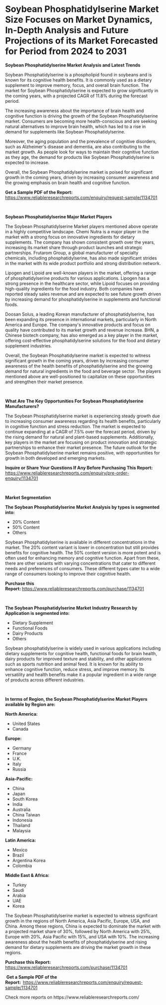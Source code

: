 <p><h1>Soybean Phosphatidylserine Market Size Focuses on Market Dynamics, In-Depth Analysis and Future Projections of its Market Forecasted for Period from 2024 to 2031</h1></p><p><strong>Soybean Phosphatidylserine Market Analysis and Latest Trends</strong></p>
<p><p>Soybean Phosphatidylserine is a phospholipid found in soybeans and is known for its cognitive health benefits. It is commonly used as a dietary supplement to improve memory, focus, and overall brain function. The market for Soybean Phosphatidylserine is expected to grow significantly in the coming years, with a projected CAGR of 11.8% during the forecast period.</p><p>The increasing awareness about the importance of brain health and cognitive function is driving the growth of the Soybean Phosphatidylserine market. Consumers are becoming more health-conscious and are seeking natural alternatives to improve brain health, which has led to a rise in demand for supplements like Soybean Phosphatidylserine.</p><p>Moreover, the aging population and the prevalence of cognitive disorders, such as Alzheimer's disease and dementia, are also contributing to the market growth. As people look for ways to maintain their cognitive function as they age, the demand for products like Soybean Phosphatidylserine is expected to increase.</p><p>Overall, the Soybean Phosphatidylserine market is poised for significant growth in the coming years, driven by increasing consumer awareness and the growing emphasis on brain health and cognitive function.</p></p>
<p><strong>Get a Sample PDF of the Report:&nbsp;</strong> <a href="https://www.reliableresearchreports.com/enquiry/request-sample/1134701">https://www.reliableresearchreports.com/enquiry/request-sample/1134701</a></p>
<p>&nbsp;</p>
<p><strong>Soybean Phosphatidylserine Major Market Players</strong></p>
<p><p>The Soybean Phosphatidylserine Market players mentioned above operate in a highly competitive landscape. Chemi Nutra is a major player in the market with a strong focus on innovative ingredients for dietary supplements. The company has shown consistent growth over the years, increasing its market share through product launches and strategic partnerships. Frutarom Group, a global manufacturer of specialty chemicals, including phosphatidylserine, has also made significant strides in the market with its wide product portfolio and strong distribution network.</p><p>Lipogen and Lipoid are well-known players in the market, offering a range of phosphatidylserine products for various applications. Lipogen has a strong presence in the healthcare sector, while Lipoid focuses on providing high-quality ingredients for the food industry. Both companies have reported steady sales revenue and are expected to see future growth driven by increasing demand for phosphatidylserine in supplements and functional foods.</p><p>Doosan Solus, a leading Korean manufacturer of phosphatidylserine, has been expanding its presence in international markets, particularly in North America and Europe. The company's innovative products and focus on quality have contributed to its market growth and revenue increase. BHN, a Chinese biotech company, has also emerged as a key player in the market, offering cost-effective phosphatidylserine solutions for the food and dietary supplement industries.</p><p>Overall, the Soybean Phosphatidylserine market is expected to witness significant growth in the coming years, driven by increasing consumer awareness of the health benefits of phosphatidylserine and the growing demand for natural ingredients in the food and beverage sector. The players mentioned above are well-positioned to capitalize on these opportunities and strengthen their market presence.</p></p>
<p>&nbsp;</p>
<p><strong>What Are The Key Opportunities For Soybean Phosphatidylserine Manufacturers?</strong></p>
<p><p>The Soybean Phosphatidylserine market is experiencing steady growth due to increasing consumer awareness regarding its health benefits, particularly in cognitive function and stress reduction. The market is expected to continue expanding at a CAGR of 7.5% over the forecast period, driven by the rising demand for natural and plant-based supplements. Additionally, key players in the market are focusing on product innovation and strategic partnerships to enhance their market presence. The future outlook for the Soybean Phosphatidylserine market remains positive, with opportunities for growth in both developed and emerging markets.</p></p>
<p><strong>Inquire or Share Your Questions If Any Before Purchasing This Report:</strong> <a href="https://www.reliableresearchreports.com/enquiry/pre-order-enquiry/1134701">https://www.reliableresearchreports.com/enquiry/pre-order-enquiry/1134701</a></p>
<p>&nbsp;</p>
<p><strong>Market Segmentation</strong></p>
<p><strong>The Soybean Phosphatidylserine Market Analysis by types is segmented into:</strong></p>
<p><ul><li>20% Content</li><li>50% Content</li><li>Others</li></ul></p>
<p><p>Soybean Phosphatidylserine is available in different concentrations in the market. The 20% content variant is lower in concentration but still provides benefits for cognitive health. The 50% content version is more potent and is often used for enhancing memory and cognitive function. Apart from these, there are other variants with varying concentrations that cater to different needs and preferences of consumers. These different types cater to a wide range of consumers looking to improve their cognitive health.</p></p>
<p><strong>Purchase this Report:&nbsp;</strong><a href="https://www.reliableresearchreports.com/purchase/1134701">https://www.reliableresearchreports.com/purchase/1134701</a></p>
<p>&nbsp;</p>
<p><strong>The Soybean Phosphatidylserine Market Industry Research by Application is segmented into:</strong></p>
<p><ul><li>Dietary Supplement</li><li>Functional Foods</li><li>Dairy Products</li><li>Others</li></ul></p>
<p><p>Soybean phosphatidylserine is widely used in various applications including dietary supplements for cognitive health, functional foods for brain health, dairy products for improved texture and stability, and other applications such as sports nutrition and animal feed. It is known for its ability to enhance cognitive function, reduce stress, and improve memory. Its versatility and health benefits make it a popular ingredient in a wide range of products across different industries.</p></p>
<p>&nbsp;</p>
<p><strong>In terms of Region, the Soybean Phosphatidylserine Market Players available by Region are:</strong></p>
<p>
    <p> <strong> North America: </strong>
        <ul>
            <li>United States</li>
            <li>Canada</li>
        </ul>
        </p> 
    <p> <strong> Europe: </strong>
        <ul>
            <li>Germany</li>
            <li>France</li>
            <li>U.K.</li>
            <li>Italy</li>
            <li>Russia</li>
        </ul>
        </p> 
    <p> <strong> Asia-Pacific: </strong>
        <ul>
            <li>China</li>
            <li>Japan</li>
            <li>South Korea</li>
            <li>India</li>
            <li>Australia</li>
            <li>China Taiwan</li>
            <li>Indonesia</li>
            <li>Thailand</li>
            <li>Malaysia</li>
        </ul>
        </p> 
    <p> <strong> Latin America: </strong>
        <ul>
            <li>Mexico</li>
            <li>Brazil</li>
            <li>Argentina Korea</li>
            <li>Colombia</li>
        </ul>
        </p> 
    <p> <strong> Middle East & Africa: </strong>
        <ul>
            <li>Turkey</li>
            <li>Saudi</li>
            <li>Arabia</li>
            <li>UAE</li>
            <li>Korea</li>
        </ul>
    </p>
    </p>
<p><p>The Soybean Phosphatidylserine market is expected to witness significant growth in the regions of North America, Asia Pacific, Europe, USA, and China. Among these regions, China is expected to dominate the market with a projected market share of 30%, followed by North America with 25%, Europe with 20%, Asia Pacific with 15%, and USA with 10%. The increasing awareness about the health benefits of phosphatidylserine and rising demand for dietary supplements are driving the market growth in these regions.</p></p>
<p><strong>Purchase this Report: </strong><a href="https://www.reliableresearchreports.com/purchase/1134701">https://www.reliableresearchreports.com/purchase/1134701</a></p>
<p>&nbsp;<strong>Get a Sample PDF of the Report:&nbsp;&nbsp;</strong><a href="https://www.reliableresearchreports.com/enquiry/request-sample/1134701">https://www.reliableresearchreports.com/enquiry/request-sample/1134701</a></p>
<p><strong></strong></p>
<p>Check more reports on https://www.reliableresearchreports.com/</p>